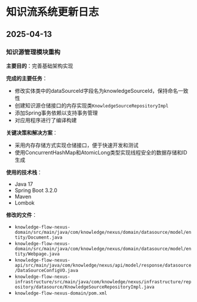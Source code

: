 # 知识流系统更新日志

## 2025-04-13

### 知识源管理模块重构

**主要目的**：完善基础架构实现

**完成的主要任务**：
- 修改实体类中的dataSourceId字段名为knowledgeSourceId，保持命名一致性
- 创建知识源仓储接口的内存实现类`KnowledgeSourceRepositoryImpl`
- 添加Spring事务依赖以支持事务管理
- 对应用程序进行了编译构建

**关键决策和解决方案**：
- 采用内存存储方式实现仓储接口，便于快速开发和测试
- 使用ConcurrentHashMap和AtomicLong类型实现线程安全的数据存储和ID生成

**使用的技术栈**：
- Java 17
- Spring Boot 3.2.0
- Maven
- Lombok

**修改的文件**：
- `knowledge-flow-nexus-domain/src/main/java/com/knowledge/nexus/domain/datasource/model/entity/Document.java`
- `knowledge-flow-nexus-domain/src/main/java/com/knowledge/nexus/domain/datasource/model/entity/Webpage.java`
- `knowledge-flow-nexus-api/src/main/java/com/knowledge/nexus/api/model/response/datasource/DataSourceConfigVO.java`
- `knowledge-flow-nexus-infrastructure/src/main/java/com/knowledge/nexus/infrastructure/repository/datasource/KnowledgeSourceRepositoryImpl.java`
- `knowledge-flow-nexus-domain/pom.xml` 